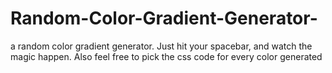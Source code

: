# Random-Color-Gradient-Generator-
a random color gradient generator. Just hit your spacebar, and watch the magic happen. 
Also feel free to pick the css code for every color generated
